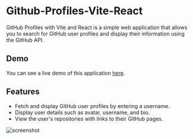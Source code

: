 # Github-Profiles-Vite-React
GitHub Profiles with Vite and React is a simple web application that allows you to search for GitHub user profiles and display their information using the GitHub API.

## Demo
You can see a live demo of this application <a href="https://githubprofiles9807.netlify.app" target="_blank">here</a>.



## Features
- Fetch and display GitHub user profiles by entering a username.
- Display user details such as avatar, username, and bio.
- View the user's repositories with links to their GitHub pages.

![screenshot](https://github.com/CarlConradDeclaro/Github-Profiles-Vite-React/assets/110441309/21c445c3-88e8-4389-811c-066297324da3)
